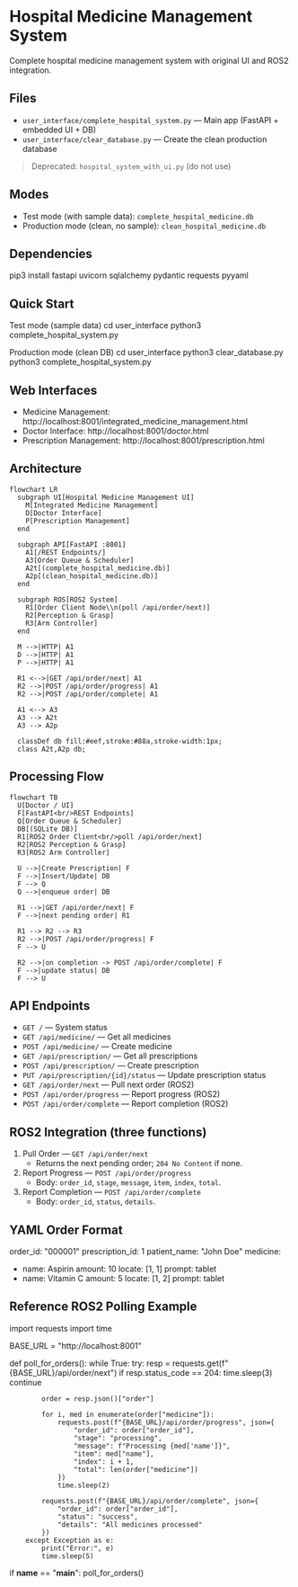 # Hospital Medicine Management System

Complete hospital medicine management system with original UI and ROS2 integration.

## Files

- `user_interface/complete_hospital_system.py` — Main app (FastAPI + embedded UI + DB)
- `user_interface/clear_database.py` — Create the clean production database

> Deprecated: `hospital_system_with_ui.py` (do not use)

## Modes

- Test mode (with sample data): `complete_hospital_medicine.db`  
- Production mode (clean, no sample): `clean_hospital_medicine.db`

## Dependencies
pip3 install fastapi uvicorn sqlalchemy pydantic requests pyyaml

## Quick Start

Test mode (sample data)
cd user_interface
python3 complete_hospital_system.py

Production mode (clean DB)
cd user_interface
python3 clear_database.py
python3 complete_hospital_system.py

## Web Interfaces

- Medicine Management: http://localhost:8001/integrated_medicine_management.html
- Doctor Interface: http://localhost:8001/doctor.html
- Prescription Management: http://localhost:8001/prescription.html

## Architecture

```mermaid
flowchart LR
  subgraph UI[Hospital Medicine Management UI]
    M[Integrated Medicine Management]
    D[Doctor Interface]
    P[Prescription Management]
  end

  subgraph API[FastAPI :8001]
    A1[/REST Endpoints/]
    A3[Order Queue & Scheduler]
    A2t[(complete_hospital_medicine.db)]
    A2p[(clean_hospital_medicine.db)]
  end

  subgraph ROS[ROS2 System]
    R1[Order Client Node\\n(poll /api/order/next)]
    R2[Perception & Grasp]
    R3[Arm Controller]
  end

  M -->|HTTP| A1
  D -->|HTTP| A1
  P -->|HTTP| A1

  R1 <-->|GET /api/order/next| A1
  R2 -->|POST /api/order/progress| A1
  R2 -->|POST /api/order/complete| A1

  A1 <--> A3
  A3 --> A2t
  A3 --> A2p

  classDef db fill:#eef,stroke:#88a,stroke-width:1px;
  class A2t,A2p db;
```

## Processing Flow

```mermaid
flowchart TB
  U[Doctor / UI]
  F[FastAPI<br/>REST Endpoints]
  Q[Order Queue & Scheduler]
  DB[(SQLite DB)]
  R1[ROS2 Order Client<br/>poll /api/order/next]
  R2[ROS2 Perception & Grasp]
  R3[ROS2 Arm Controller]

  U -->|Create Prescription| F
  F -->|Insert/Update| DB
  F --> Q
  Q -->|enqueue order| DB

  R1 -->|GET /api/order/next| F
  F -->|next pending order| R1

  R1 --> R2 --> R3
  R2 -->|POST /api/order/progress| F
  F --> U

  R2 -->|on completion -> POST /api/order/complete| F
  F -->|update status| DB
  F --> U
```

## API Endpoints

- `GET /` — System status
- `GET /api/medicine/` — Get all medicines
- `POST /api/medicine/` — Create medicine
- `GET /api/prescription/` — Get all prescriptions
- `POST /api/prescription/` — Create prescription
- `PUT /api/prescription/{id}/status` — Update prescription status
- `GET /api/order/next` — Pull next order (ROS2)
- `POST /api/order/progress` — Report progress (ROS2)
- `POST /api/order/complete` — Report completion (ROS2)

## ROS2 Integration (three functions)

1. Pull Order — `GET /api/order/next`
   - Returns the next pending order; `204 No Content` if none.
2. Report Progress — `POST /api/order/progress`
   - Body: `order_id`, `stage`, `message`, `item`, `index`, `total`.
3. Report Completion — `POST /api/order/complete`
   - Body: `order_id`, `status`, `details`.

## YAML Order Format

order_id: "000001"
prescription_id: 1
patient_name: "John Doe"
medicine:
  - name: Aspirin
    amount: 10
    locate: [1, 1]
    prompt: tablet
  - name: Vitamin C
    amount: 5
    locate: [1, 2]
    prompt: tablet

## Reference ROS2 Polling Example

import requests
import time

BASE_URL = "http://localhost:8001"

def poll_for_orders():
    while True:
        try:
            resp = requests.get(f"{BASE_URL}/api/order/next")
            if resp.status_code == 204:
                time.sleep(3)
                continue

            order = resp.json()["order"]

            for i, med in enumerate(order["medicine"]):
                requests.post(f"{BASE_URL}/api/order/progress", json={
                    "order_id": order["order_id"],
                    "stage": "processing",
                    "message": f"Processing {med['name']}",
                    "item": med["name"],
                    "index": i + 1,
                    "total": len(order["medicine"])
                })
                time.sleep(2)

            requests.post(f"{BASE_URL}/api/order/complete", json={
                "order_id": order["order_id"],
                "status": "success",
                "details": "All medicines processed"
            })
        except Exception as e:
            print("Error:", e)
            time.sleep(5)

if __name__ == "__main__":
    poll_for_orders()
